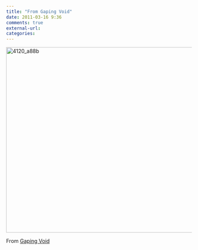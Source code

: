 ```yaml
---
title: "From Gaping Void"
date: 2011-03-16 9:36
comments: true
external-url:
categories:
---
```

[<img src="http://8.asset.soup.io/asset/1663/4120_a88b.png" width="640" height="502" alt="4120_a88b" />][1]

From [Gaping Void][2]

  [1]: http://www.joshcanhelp.com/wp-content/uploads/2010/04/intoxicated.png
  [2]: http://gapingvoid.com
